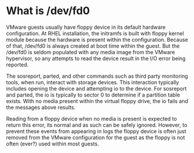 # What is /dev/fd0

VMware guests usually have floppy device in its default hardware configuration. At RHEL installation, the initramfs is built with floppy kernel module because the hardware is present within the configuration. Because of that, /dev/fd0 is always created at boot time within the guest. But the /dev/fd0 is seldom populated with any media image from the VMware hypervisor, so any attempts to read the device result in the I/O error being reported.

The sosreport, parted, and other commands such as third party monitoring tools, when run, interact with storage devices. This interaction typically includes opening the device and attempting io to the device. For sosreport and parted, the io is typically to sector 0 to determine if a partition table exists. With no media present within the virtual floppy drive, the io fails and the messages above results.

Reading from a floppy device when no media is present is expected to return this error, its normal and as such can be safely ignored. However, to prevent these events from appearing in logs the floppy device is often just removed from the VMware configuration for the guest as the floppy is not often (ever?) used within most guests.
